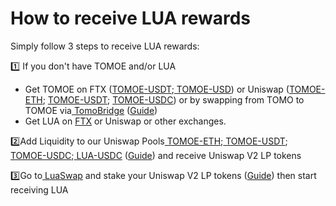 # How to receive LUA rewards

Simply follow 3 steps to receive LUA rewards:

1️⃣ If you don't have TOMOE and/or LUA

* Get TOMOE on FTX \([TOMOE-USDT](https://ftx.com/trade/TOMO/USDT);[ TOMOE-USD](https://ftx.com/trade/TOMO/USD)\) or Uniswap \([TOMOE-ETH](https://app.uniswap.org/#/swap?inputCurrency=0x05d3606d5c81eb9b7b18530995ec9b29da05faba&outputCurrency=ETH); [TOMOE-USDT](https://app.uniswap.org/#/swap?inputCurrency=0x05d3606d5c81eb9b7b18530995ec9b29da05faba&outputCurrency=0xdac17f958d2ee523a2206206994597c13d831ec7); [TOMOE-USDC](https://app.uniswap.org/#/swap?inputCurrency=0x05d3606d5c81eb9b7b18530995ec9b29da05faba&outputCurrency=0xdac17f958d2ee523a2206206994597c13d831ec7)\) or by swapping from TOMO to TOMOE via[ TomoBridge](https://bridge.tomochain.com/) \([Guide](https://docs.tomochain.com/tomobridge/tutorial/tomoe/how-to-swap-your-native-tomo-on-tomochain-to-from-tomoe-erc20-on-ethereum)\)
* Get LUA on [FTX](https://ftx.com/trade/LUA/USD) or Uniswap or other exchanges.

2️⃣Add Liquidity to our Uniswap Pools[ TOMOE-ETH](https://app.uniswap.org/#/add/0x05d3606d5c81eb9b7b18530995ec9b29da05faba/ETH);[ TOMOE-USDT](https://app.uniswap.org/#/add/0x05d3606d5c81eb9b7b18530995ec9b29da05faba/0xdac17f958d2ee523a2206206994597c13d831ec7);[ TOMOE-USDC](https://app.uniswap.org/#/add/0x05d3606d5c81eb9b7b18530995ec9b29da05faba/0xa0b86991c6218b36c1d19d4a2e9eb0ce3606eb48);[ LUA-USDC](https://app.uniswap.org/#/add/0xa0b86991c6218b36c1d19d4a2e9eb0ce3606eb48/0xb1f66997a5760428d3a87d68b90bfe0ae64121cc)  \([Guide](https://docs.tomochain.com/tomobridge/tutorial/tomoe/how-to-add-liquidity-to-tomoe-pools-on-uniswap)\) and receive Uniswap V2 LP tokens  


3️⃣Go to[ LuaSwap](https://luaswap.org/#/) and stake your Uniswap V2 LP tokens \([Guide](https://docs.tomochain.com/luaswap/tutorial/how-to-stake-lp-token-for-lua-rewards)\) then start receiving LUA   


